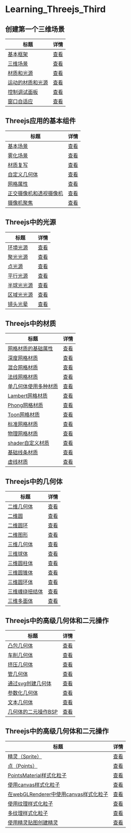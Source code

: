 # Learning_Threejs_Third



## 创建第一个三维场景 
| 标题 | 详情 |
| ---- | ---- |
| [基本框架](./01_basic_skeleton/index.html)         |  [查看](./01_basic_skeleton/main.js)  |
| [三维场景](./02_first_scene/index.html)         |  [查看](./02_first_scene/main.js)  |
| [材质和光源](./03_materials_light/index.html)         |  [查看](./03_materials_light/main.js)  |
| [运动的材质和光源](./04_materials_light_animation/index.html)         |  [查看](./04_materials_light_animation/main.js)  |
| [控制调试面板](./05_control_gui/index.html)         |  [查看](./05_control_gui/main.js)  |
| [窗口自适应](./06_resize_screen/index.html)         |  [查看](./06_resize_screen/main.js)  |

[/placeholder]:p

## Threejs应用的基本组件
| 标题 | 详情 |
| ---- | ---- |
| [基本场景](./07_basic_scene/index.html)         |  [查看](./07_basic_scene/main.js)  |
| [雾化场景](./08_foggy_scene/index.html)         |  [查看](./08_foggy_scene/main.js)  |
| [材质复写](./09_forced_materials/index.html)         |  [查看](./09_forced_materials/main.js)  |
| [自定义几何体](./10_custom_geometry/index.html)         |  [查看](./10_custom_geometry/main.js)  |
| [网格属性](./11_mesh_properties/index.html)         |  [查看](./11_mesh_properties/main.js)  |
| [正交摄像机和透视摄像机](./12_both_cameras/index.html)         |  [查看](./12_both_cameras/main.js)  |
| [摄像机聚焦](./13_cameras_lookat/index.html)         |  [查看](./13_cameras_lookat/main.js)  |

[/placeholder]:p

## Threejs中的光源
| 标题 | 详情 |
| ---- | ---- |
| [环境光源](./14_ambient_light/index.html)         |  [查看](./14_ambient_light/main.js)  |
| [聚光光源](./15_spot_light/index.html)         |  [查看](./15_spot_light/main.js)  |
| [点光源](./16_point_light/index.html)         |  [查看](./16_point_light/main.js)  |
| [平行光源](./17_directional_light/index.html)         |  [查看](./17_directional_light/main.js)  |
| [半球光光源](./18_hemisphere_light/index.html)         |  [查看](./18_hemisphere_light/main.js)  |
| [区域光光源](./19_area_light/index.html)         |  [查看](./19_area_light/main.js)  |
| [镜头光晕](./20_lensflares/index.html)         |  [查看](./20_lensflares/main.js)  |

[/placeholder]:p

## Threejs中的材质
| 标题 | 详情 |
| ---- | ---- |
| [网格材质的基础属性](./21_basic_mesh/index.html)         |  [查看](./21_basic_mesh/main.js)  |
| [深度网格材质](./22_depth_material/index.html)         |  [查看](./22_depth_material/main.js)  |
| [混合网格材质](./23_conbined_material/index.html)         |  [查看](./23_conbined_material/main.js)  |
| [法线网格材质](./24_mesh_normal_material/index.html)         |  [查看](./24_mesh_normal_material/main.js)  |
| [单几何体使用多种材质](./25_mesh_face_material/index.html)         |  [查看](./25_mesh_face_material/main.js)  |
| [Lambert网格材质](./26_mesh_lambert_material/index.html)         |  [查看](./26_mesh_lambert_material/main.js)  |
| [Phong网格材质](./27_mesh_phong_material/index.html)         |  [查看](./27_mesh_phong_material/main.js)  |
| [Toon网格材质](./28_mesh_toon_material/index.html)         |  [查看](./28_mesh_toon_material/main.js)  |
| [标准网格材质](./28_mesh_toon_material/index.html)         |  [查看](./29_mesh_standard_material/main.js)  |
| [物理网格材质](./30_mesh_physical_material/index.html)         |  [查看](./30_mesh_physical_material/main.js)  |
| [shader自定义材质](./31_shader_material/index.html)         |  [查看](./31_shader_material/main.js)  |
| [基础线条材质](./32_line_material/index.html)         |  [查看](./32_line_material/main.js)  |
| [虚线材质](./33_line_material_dashed/index.html)         |  [查看](./33_line_material_dashed/main.js)  |

[/placeholder]:p

## Threejs中的几何体
| 标题 | 详情 |
| ---- | ---- |
| [二维几何体](./34_basic_2d_geometries_plane/index.html)         |  [查看](./34_basic_2d_geometries_plane/main.js)  |
| [二维圆](./35_basic_2d_geometries_circle/index.html)         |  [查看](./35_basic_2d_geometries_circle/main.js)  |
| [二维圆环](./36_basic_2d_geometries_ring/index.html)         |  [查看](./36_basic_2d_geometries_ring/main.js)  |
| [二维图形](./37_basic_2d_geometries_shape/index.html)         |  [查看](./37_basic_2d_geometries_shape/main.js)  |
| [三维几何体](./38_basic_3d_geometries_cube/index.html)         |  [查看](./38_basic_3d_geometries_cube/main.js)  |
| [三维球体](./39_basic_3d_geometries_sphere/index.html)         |  [查看](./39_basic_3d_geometries_sphere/main.js)  |
| [三维圆柱体](./40_basic_3d_geometries_cylinder/index.html)         |  [查看](./40_basic_3d_geometries_cylinder/main.js)  |
| [三维圆锥体](./41_basic_3d_geometries_cone/index.html)         |  [查看](./41_basic_3d_geometries_cone/main.js)  |
| [三维圆环体](./42_basic_3d_geometries_torus/index.html)         |  [查看](./42_basic_3d_geometries_torus/main.js)  |
| [三维缠绕扭结体](./43_basic_3d_geometries_torus_knot/index.html)         |  [查看](./43_basic_3d_geometries_torus_knot/main.js)  |
| [三维多面体](./44_basic_3d_geometries_polyhedron/index.html)         |  [查看](./44_basic_3d_geometries_polyhedron/main.js)  |

[/placeholder]:p

## Threejs中的高级几何体和二元操作
| 标题 | 详情 |
| ---- | ---- |
| [凸包几何体](./45_advanced_geometries_convexGeometries/index.html)         |  [查看](./45_advanced_geometries_convexGeometries/main.js)  |
| [车削几何体](./46_advanced_geometries_latheGeometries/index.html)         |  [查看](./46_advanced_geometries_latheGeometries/main.js)  |
| [挤压几何体](./47_advanced_geometries_extrudeGeometries/index.html)         |  [查看](./47_advanced_geometries_extrudeGeometries/main.js)  |
| [管几何体](./48_advanced_geometries_tubeGeometries/index.html)         |  [查看](./48_advanced_geometries_tubeGeometries/main.js)  |
| [通过svg创建几何体](./49_advanced_geometries_extrude_svg/index.html)|  [查看](./49_advanced_geometries_extrude_svg/main.js)  |
| [参数化几何体](./50_advanced_geometries_parametric/index.html)|  [查看](./50_advanced_geometries_parametric/main.js)  |
| [文本几何体](./51_advanced_geometries_text/index.html)|  [查看](./51_advanced_geometries_text/main.js)  |
| [几何体的二元操作BSP](./52_binary_operations/index.html)|  [查看](./52_binary_operations/main.js)  |

[/placeholder]:p

## Threejs中的高级几何体和二元操作
| 标题 | 详情 |
| ---- | ---- |
| [精灵（Sprite）](./53_sprites/index.html) |  [查看](./53_sprites/main.js)  |
| [点（Points）](./54_points/index.html) |  [查看](./54_points/main.js)  |
| [PointsMaterial样式化粒子](./55_basic_point_cloud/index.html) |  [查看](./55_basic_point_cloud/main.js)  |
| [使用canvas样式化粒子](./56_program_based_sprites/index.html) |  [查看](./56_program_based_sprites/main.js)  |
| [在webGLRenderer中使用canvas样式化粒子](./57_program_based_points_webgl/index.html) |  [查看](./57_program_based_points_webgl/main.js)  |
| [使用纹理样式化粒子](./58_rainy_scene/index.html) |  [查看](./58_rainy_scene/main.js)  |
| [多纹理样式化粒子](./59_snowy_scene/index.html) |  [查看](./59_snowy_scene/main.js)  |
| [使用精灵贴图创建精灵](./60_sprites/index.html) |  [查看](./60_sprites/main.js)  |

[/placeholder]:p